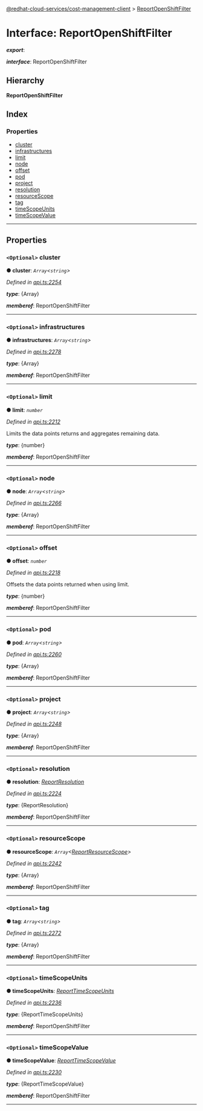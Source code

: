 [@redhat-cloud-services/cost-management-client](../README.md) > [ReportOpenShiftFilter](../interfaces/reportopenshiftfilter.md)

# Interface: ReportOpenShiftFilter

*__export__*: 

*__interface__*: ReportOpenShiftFilter

## Hierarchy

**ReportOpenShiftFilter**

## Index

### Properties

* [cluster](reportopenshiftfilter.md#cluster)
* [infrastructures](reportopenshiftfilter.md#infrastructures)
* [limit](reportopenshiftfilter.md#limit)
* [node](reportopenshiftfilter.md#node)
* [offset](reportopenshiftfilter.md#offset)
* [pod](reportopenshiftfilter.md#pod)
* [project](reportopenshiftfilter.md#project)
* [resolution](reportopenshiftfilter.md#resolution)
* [resourceScope](reportopenshiftfilter.md#resourcescope)
* [tag](reportopenshiftfilter.md#tag)
* [timeScopeUnits](reportopenshiftfilter.md#timescopeunits)
* [timeScopeValue](reportopenshiftfilter.md#timescopevalue)

---

## Properties

<a id="cluster"></a>

### `<Optional>` cluster

**● cluster**: *`Array`<`string`>*

*Defined in [api.ts:2254](https://github.com/RedHatInsights/javascript-clients/blob/master/packages/cost-management/api.ts#L2254)*

*__type__*: {Array}

*__memberof__*: ReportOpenShiftFilter

___
<a id="infrastructures"></a>

### `<Optional>` infrastructures

**● infrastructures**: *`Array`<`string`>*

*Defined in [api.ts:2278](https://github.com/RedHatInsights/javascript-clients/blob/master/packages/cost-management/api.ts#L2278)*

*__type__*: {Array}

*__memberof__*: ReportOpenShiftFilter

___
<a id="limit"></a>

### `<Optional>` limit

**● limit**: *`number`*

*Defined in [api.ts:2212](https://github.com/RedHatInsights/javascript-clients/blob/master/packages/cost-management/api.ts#L2212)*

Limits the data points returns and aggregates remaining data.

*__type__*: {number}

*__memberof__*: ReportOpenShiftFilter

___
<a id="node"></a>

### `<Optional>` node

**● node**: *`Array`<`string`>*

*Defined in [api.ts:2266](https://github.com/RedHatInsights/javascript-clients/blob/master/packages/cost-management/api.ts#L2266)*

*__type__*: {Array}

*__memberof__*: ReportOpenShiftFilter

___
<a id="offset"></a>

### `<Optional>` offset

**● offset**: *`number`*

*Defined in [api.ts:2218](https://github.com/RedHatInsights/javascript-clients/blob/master/packages/cost-management/api.ts#L2218)*

Offsets the data points returned when using limit.

*__type__*: {number}

*__memberof__*: ReportOpenShiftFilter

___
<a id="pod"></a>

### `<Optional>` pod

**● pod**: *`Array`<`string`>*

*Defined in [api.ts:2260](https://github.com/RedHatInsights/javascript-clients/blob/master/packages/cost-management/api.ts#L2260)*

*__type__*: {Array}

*__memberof__*: ReportOpenShiftFilter

___
<a id="project"></a>

### `<Optional>` project

**● project**: *`Array`<`string`>*

*Defined in [api.ts:2248](https://github.com/RedHatInsights/javascript-clients/blob/master/packages/cost-management/api.ts#L2248)*

*__type__*: {Array}

*__memberof__*: ReportOpenShiftFilter

___
<a id="resolution"></a>

### `<Optional>` resolution

**● resolution**: *[ReportResolution](../enums/reportresolution.md)*

*Defined in [api.ts:2224](https://github.com/RedHatInsights/javascript-clients/blob/master/packages/cost-management/api.ts#L2224)*

*__type__*: {ReportResolution}

*__memberof__*: ReportOpenShiftFilter

___
<a id="resourcescope"></a>

### `<Optional>` resourceScope

**● resourceScope**: *`Array`<[ReportResourceScope](../enums/reportresourcescope.md)>*

*Defined in [api.ts:2242](https://github.com/RedHatInsights/javascript-clients/blob/master/packages/cost-management/api.ts#L2242)*

*__type__*: {Array}

*__memberof__*: ReportOpenShiftFilter

___
<a id="tag"></a>

### `<Optional>` tag

**● tag**: *`Array`<`string`>*

*Defined in [api.ts:2272](https://github.com/RedHatInsights/javascript-clients/blob/master/packages/cost-management/api.ts#L2272)*

*__type__*: {Array}

*__memberof__*: ReportOpenShiftFilter

___
<a id="timescopeunits"></a>

### `<Optional>` timeScopeUnits

**● timeScopeUnits**: *[ReportTimeScopeUnits](../enums/reporttimescopeunits.md)*

*Defined in [api.ts:2236](https://github.com/RedHatInsights/javascript-clients/blob/master/packages/cost-management/api.ts#L2236)*

*__type__*: {ReportTimeScopeUnits}

*__memberof__*: ReportOpenShiftFilter

___
<a id="timescopevalue"></a>

### `<Optional>` timeScopeValue

**● timeScopeValue**: *[ReportTimeScopeValue](../enums/reporttimescopevalue.md)*

*Defined in [api.ts:2230](https://github.com/RedHatInsights/javascript-clients/blob/master/packages/cost-management/api.ts#L2230)*

*__type__*: {ReportTimeScopeValue}

*__memberof__*: ReportOpenShiftFilter

___


